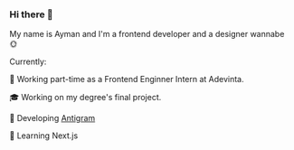### Hi there 👋

My name is Ayman and I'm a frontend developer and a designer wannabe 🌞

Currently:

💼 Working part-time as a Frontend Enginner Intern at Adevinta.

🎓 Working on my degree's final project.

🧭 Developing [Antigram](https://github.com/aymyo/antigram-extension)

🌱 Learning Next.js

<!--
**aymyo/aymyo** is a ✨ _special_ ✨ repository because its `README.md` (this file) appears on your GitHub profile.

Here are some ideas to get you started:

- 🔭 I’m currently working on ...
- 🌱 I’m currently learning ...
- 👯 I’m looking to collaborate on ...
- 🤔 I’m looking for help with ...
- 💬 Ask me about ...
- 📫 How to reach me: ...
- 😄 Pronouns: ...
- ⚡ Fun fact: ...
-->
